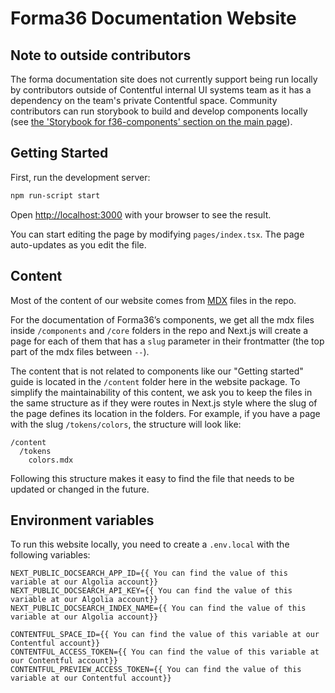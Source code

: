 # Forma36 Documentation Website

## Note to outside contributors

The forma documentation site does not currently support being run locally by contributors outside of Contentful internal UI systems team as it has a dependency on the team's private Contentful space. Community contributors can run storybook to build and develop components locally (see [the 'Storybook for f36-components' section on the main page](https://github.com/contentful/forma-36#storybook-for-f36-components)).

## Getting Started

First, run the development server:

```bash
npm run-script start
```

Open [http://localhost:3000](http://localhost:3000) with your browser to see the result.

You can start editing the page by modifying `pages/index.tsx`. The page auto-updates as you edit the file.

## Content

Most of the content of our website comes from [MDX](https://mdxjs.com/) files in the repo.

For the documentation of Forma36’s components, we get all the mdx files inside `/components` and `/core` folders in the repo
and Next.js will create a page for each of them that has a `slug` parameter in their frontmatter (the top part of the mdx files between `--`).

The content that is not related to components like our "Getting started" guide is located in the `/content` folder here in the website package.
To simplify the maintainability of this content, we ask you to keep the files in the same structure as if they were routes in Next.js style
where the slug of the page defines its location in the folders.
For example, if you have a page with the slug `/tokens/colors`, the structure will look like:

```
/content
  /tokens
    colors.mdx
```

Following this structure makes it easy to find the file that needs to be updated or changed in the future.

## Environment variables

To run this website locally, you need to create a `.env.local` with the following variables:

```
NEXT_PUBLIC_DOCSEARCH_APP_ID={{ You can find the value of this variable at our Algolia account}}
NEXT_PUBLIC_DOCSEARCH_API_KEY={{ You can find the value of this variable at our Algolia account}}
NEXT_PUBLIC_DOCSEARCH_INDEX_NAME={{ You can find the value of this variable at our Algolia account}}

CONTENTFUL_SPACE_ID={{ You can find the value of this variable at our Contentful account}}
CONTENTFUL_ACCESS_TOKEN={{ You can find the value of this variable at our Contentful account}}
CONTENTFUL_PREVIEW_ACCESS_TOKEN={{ You can find the value of this variable at our Contentful account}}
```
